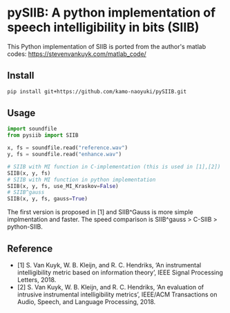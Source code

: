 # pySIIB: A python implementation of speech intelligibility in bits (SIIB)

This Python implementation of SIIB is ported from the author's matlab codes: https://stevenvankuyk.com/matlab_code/

## Install

```bash
pip install git+https://github.com/kamo-naoyuki/pySIIB.git
```


## Usage

```python
import soundfile
from pysiib import SIIB

x, fs = soundfile.read("reference.wav")
y, fs = soundfile.read("enhance.wav")

# SIIB with MI function in C-implementation (this is used in [1],[2])
SIIB(x, y, fs)
# SIIB with MI function in python implementation
SIIB(x, y, fs, use_MI_Kraskov=False)
# SIIB^gauss
SIIB(x, y, fs, gauss=True)
```

The first version is proposed in [1] and  SIIB^Gauss is more simple implmentation and faster.
The speed comparison is SIIB^gauss > C-SIIB > python-SIIB.

## Reference

- [1] S. Van Kuyk, W. B. Kleijn, and R. C. Hendriks, ‘An instrumental intelligibility metric based on information theory’, IEEE Signal Processing Letters, 2018.
- [2] S. Van Kuyk, W. B. Kleijn, and R. C. Hendriks, ‘An evaluation of intrusive instrumental intelligibility metrics’, IEEE/ACM Transactions on Audio, Speech, and Language Processing, 2018.
